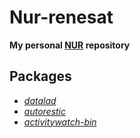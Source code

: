 # Nur-renesat

**My personal [NUR](https://github.com/nix-community/NUR) repository**

## Packages

- *[datalad](https://github.com/datalad/datalad)*
- *[autorestic](https://github.com/cupcakearmy/autorestic)*
- *[activitywatch-bin](https://github.com/ActivityWatch/activitywatch)*
